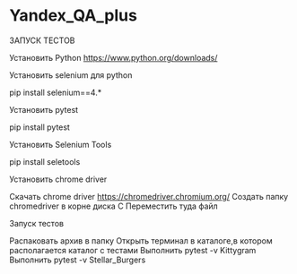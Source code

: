 # Yandex_QA_plus

ЗАПУСК ТЕСТОВ

Установить Python
https://www.python.org/downloads/

Установить selenium для python  

pip install selenium==4.*

Установить pytest 

pip install pytest

Установить Selenium Tools 

pip install seletools

Установить chrome driver

Скачать chrome driver 
https://chromedriver.chromium.org/
Создать папку chromedriver в корне диска С
Переместить туда файл

Запуск тестов

Распаковать архив в папку
Открыть терминал в каталоге,в котором располагается каталог с тестами
Выполнить pytest -v Kittygram
Выполнить pytest -v Stellar_Burgers
